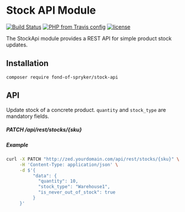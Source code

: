 # Stock API Module
[![Build Status](https://travis-ci.org/fond-of/spryker-stock-api.svg?branch=master)](https://travis-ci.org/fond-of/spryker-stock-api)
[![PHP from Travis config](https://img.shields.io/travis/php-v/symfony/symfony.svg)](https://php.net/)
[![license](https://img.shields.io/github/license/mashape/apistatus.svg)](https://packagist.org/packages/fond-of-spryker/stock-api)

The StockApi module provides a REST API for simple product stock updates.

## Installation

```
composer require fond-of-spryker/stock-api
```

## API

Update stock of a concrete product. `quantity` and `stock_type` are mandatory fields.

##### PATCH /api/rest/stocks/{sku}

##### Example

```sh
curl -X PATCH "http://zed.yourdomain.com/api/rest/stocks/{sku}" \
     -H 'Content-Type: application/json' \
     -d $'{
          "data": {
            "quantity": 10,
            "stock_type": "Warehouse1",
            "is_never_out_of_stock": true            
          }
     }'
```
